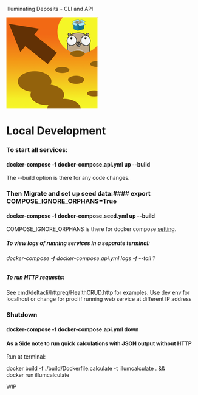 Illuminating Deposits - CLI and API

![Illuminating Deposits Project Logo](logo.png)

# Local Development
 
### To start all services:
#### docker-compose -f docker-compose.api.yml up --build

The --build option is there for any code changes.

### Then Migrate and set up seed data:#### export COMPOSE_IGNORE_ORPHANS=True
#### docker-compose -f docker-compose.seed.yml up --build

COMPOSE_IGNORE_ORPHANS is there for 
docker compose [setting](https://docs.docker.com/compose/reference/envvars/#compose_ignore_orphans).

##### To view logs of running services in a separate terminal:
###### docker-compose -f docker-compose.api.yml logs -f --tail 1

##### To run HTTP requests:
See cmd/deltacli/httpreq/HealthCRUD.http for examples.
Use dev env for localhost or change for prod if running web service at different IP address


### Shutdown 

#### docker-compose -f docker-compose.api.yml down

#### As a Side note to run quick calculations with JSON output without HTTP 
Run at terminal:

docker build -f ./build/Dockerfile.calculate -t illumcalculate  . && \
docker run illumcalculate

WIP